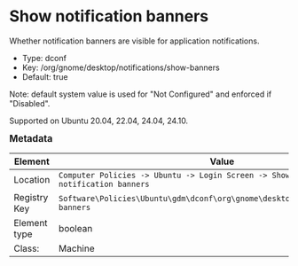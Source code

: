 # Show notification banners

Whether notification banners are visible for application notifications.

- Type: dconf
- Key: /org/gnome/desktop/notifications/show-banners
- Default: true

Note: default system value is used for "Not Configured" and enforced if "Disabled".

Supported on Ubuntu 20.04, 22.04, 24.04, 24.10.



<span style="font-size: larger;">**Metadata**</span>

| Element      | Value                          |
| ---          | ---                            |
| Location     | <code>Computer Policies -> Ubuntu -> Login Screen -> Show notification banners</code>     |
| Registry Key | <code>Software\Policies\Ubuntu\gdm\dconf\org\gnome\desktop\notifications\show-banners</code>          |
| Element type | boolean               |
| Class:       | Machine                     |
